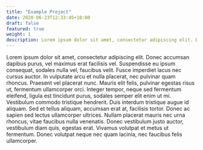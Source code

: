 ```yaml
---
title: "Example Project"
date: 2020-06-23T12:33:45+10:00
draft: false
featured: true
weight: 1
description: Lorem ipsum dolor sit amet, consectetur adipiscing elit. Donec accumsan dapibus purus, vel maximus erat facilisis vel.
---
```



Lorem ipsum dolor sit amet, consectetur adipiscing elit. Donec accumsan dapibus
purus, vel maximus erat facilisis vel. Suspendisse eu ipsum consequat, sodales
nulla vel, faucibus velit. Fusce imperdiet lacus nec cursus auctor. In vulputate
arcu et nulla placerat, nec pulvinar quam rhoncus. Praesent vel placerat nunc.
Mauris elit felis, pulvinar egestas risus ut, fermentum ullamcorper orci.
Integer tempor, neque sed fermentum eleifend, ligula est tincidunt purus,
sodales semper elit enim ut mi. Vestibulum commodo tristique hendrerit. Duis
interdum tristique augue id aliquam. Sed et tellus aliquam, accumsan erat at,
facilisis tortor. Donec ac sapien sed lectus ullamcorper ultrices. Nullam
placerat mauris nec urna rhoncus, vitae faucibus nulla venenatis. Donec
vestibulum justo auctor, vestibulum diam quis, egestas erat. Vivamus volutpat et
metus ut fermentum. Donec volutpat neque nec quam lacinia, nec faucibus felis
ullamcorper.
